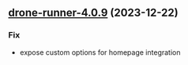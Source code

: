 

## [drone-runner-4.0.9](https://github.com/truecharts/charts/compare/drone-runner-4.0.8...drone-runner-4.0.9) (2023-12-22)

### Fix

- expose custom options for homepage integration
  
  